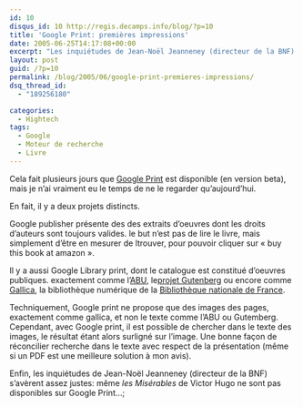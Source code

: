 ```yaml
---
id: 10
disqus_id: 10 http://regis.decamps.info/blog/?p=10
title: 'Google Print: premières impressions'
date: 2005-06-25T14:17:08+00:00
excerpt: "Les inquiétudes de Jean-Noël Jeanneney (directeur de la BNF) s'avèrent assez justes."
layout: post
guid: /?p=10
permalink: /blog/2005/06/google-print-premieres-impressions/
dsq_thread_id:
  - "189256180"

categories:
  - Hightech
tags:
  - Google
  - Moteur de recherche
  - Livre
---
```

Cela fait plusieurs jours que [Google Print](http://print.google.com/) est disponible (en version beta), mais je n’ai vraiment eu le temps de ne le regarder qu’aujourd’hui. 

En fait, il y a deux projets distincts.

Google publisher présente des des extraits d’oeuvres dont les droits d’auteurs sont toujours valides. le but n’est pas de lire le livre, mais simplement d’être en mesurer de ltrouver, pour pouvoir cliquer sur « buy this book at amazon ».

Il y a aussi Google Library print, dont le catalogue est constitué d’oeuvres publiques. exactement comme l’[ABU](http://abu.cnam.fr/), le[projet Gutenberg](http://www.gutenberg.org/) ou encore comme [Gallica](http://gallica.bnf.fr/), la bibliothèque numérique de la [Bibliothèque nationale de France](http://www.bnf.fr). 

Techniquement, Google print ne propose que des images des pages, exactement comme gallica, et non le texte comme l’ABU ou Gutemberg. Cependant, avec Google print, il est possible de chercher dans le texte des images, le résultat étant alors surligné sur l’image. Une bonne façon de réconcilier recherche dans le texte avec respect de la présentation (même si un PDF est une meilleure solution à mon avis). 

Enfin, les inquiétudes de Jean-Noël Jeanneney (directeur de la BNF) s’avèrent assez justes: même _les Misérables_ de Victor Hugo ne sont pas disponibles sur Google Print…;
